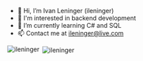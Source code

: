 - 👋 Hi, I’m Ivan Leninger (ileninger)
- 👀 I'm interested in backend development
- 🌱 I’m currently learning C# and SQL
- 📫 Contact me at ileninger@live.com 
<!---
ileninger/ileninger is a ✨ special ✨ repository because its `README.md` (this file) appears on your GitHub profile.
You can click the Preview link to take a look at your changes.
--->
<p><img align="left" src="https://github-readme-stats.vercel.app/api/top-langs?username=ileninger&show_icons=true&locale=en&layout=compact" alt="ileninger" /></p>

<p>&nbsp;<img align="center" src="https://github-readme-stats.vercel.app/api?username=ileninger&show_icons=true&locale=en" alt="ileninger" /></p>
